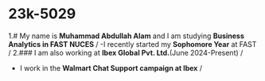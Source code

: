 # 23k-5029
1.# My name is **Muhammad Abdullah Alam** and I am studying **Business Analytics in FAST NUCES** /
  -I recently started my **__Sophomore Year__** at FAST /
2.### I am also working at **Ibex Global Pvt. Ltd.**(June 2024-Present) /
  - I work in the **__Walmart Chat Support campaign at Ibex__** /
